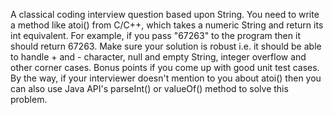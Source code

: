 A classical coding interview question based upon String. You need to write a method like atoi() from C/C++, which takes a numeric String and return its int equivalent. For example, if you pass "67263" to the program then it should return 67263. Make sure your solution is robust i.e. it should be able to handle + and - character, null and empty String, integer overflow and other corner cases. Bonus points if you come up with good unit test cases. By the way, if your interviewer doesn't mention to you about atoi() then you can also use Java API's parseInt() or valueOf() method to solve this problem.
